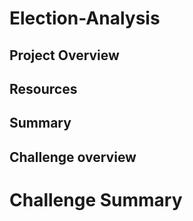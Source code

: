 # Election-Analysis

## Project Overview

## Resources 

## Summary

## Challenge overview

# Challenge Summary
